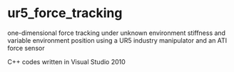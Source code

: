 # ur5_force_tracking
one-dimensional force tracking under unknown environment stiffness and variable environment position using a UR5 industry manipulator and an ATI force sensor

C++ codes written in Visual Studio 2010
